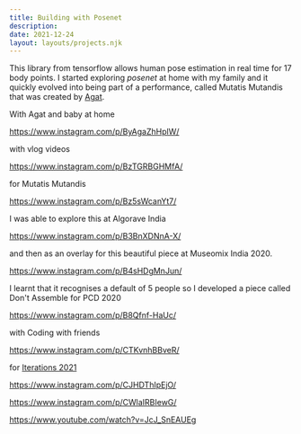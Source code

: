 ```yaml
---
title: Building with Posenet
description: 
date: 2021-12-24
layout: layouts/projects.njk
---
```

This library from tensorflow allows human pose estimation in real time for 17 body points. I started exploring *posenet* at home with my family and it quickly evolved into being part of a performance, called Mutatis Mutandis that was created by [Agat](https://www.dobedobedo.be/). 

With Agat and baby at home

https://www.instagram.com/p/ByAgaZhHplW/

with vlog videos

https://www.instagram.com/p/BzTGRBGHMfA/

for Mutatis Mutandis

https://www.instagram.com/p/Bz5sWcanYt7/

I was able to explore this at Algorave India

https://www.instagram.com/p/B3BnXDNnA-X/

and then as an overlay for this beautiful piece at Museomix India 2020.

https://www.instagram.com/p/B4sHDgMnJun/

I learnt that it recognises a default of 5 people so I developed a piece called Don't Assemble for PCD 2020

https://www.instagram.com/p/B8Qfnf-HaUc/


with Coding with friends

https://www.instagram.com/p/CTKvnhBBveR/


for [Iterations 2021](https://iterations.online/)

https://www.instagram.com/p/CJHDThIpEjO/

https://www.instagram.com/p/CWlaIRBIewG/

https://www.youtube.com/watch?v=JcJ_SnEAUEg